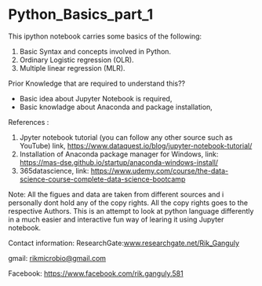 # Python_Basics_part_1
This ipython notebook carries some basics of the following:
1) Basic Syntax and concepts involved in Python.
2) Ordinary Logistic regression (OLR).
3) Multiple linear regression (MLR). 

Prior Knowledge that are required to understand this??

* Basic idea about Jupyter Notebook is required,
* Basic knowladge about Anaconda and package installation,

References :

1) Jpyter notebook tutorial (you can follow any other source such as YouTube) link, https://www.dataquest.io/blog/jupyter-notebook-tutorial/
2) Installation of Anaconda package manager for Windows, link: https://mas-dse.github.io/startup/anaconda-windows-install/
3) 365datascience, link: https://www.udemy.com/course/the-data-science-course-complete-data-science-bootcamp

Note: All the figues and data are taken from different sources and i personally dont hold any of the copy rights. All the copy rights goes to the respective Authors. This is an attempt to look at python language differently in a much easier and interactive fun way of learing it using Jupyter notebook. 

Contact information:
ResearchGate:www.researchgate.net/Rik_Ganguly

gmail: rikmicrobio@gmail.com

Facebook: https://www.facebook.com/rik.ganguly.581
